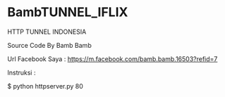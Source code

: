 # BambTUNNEL_IFLIX

HTTP TUNNEL INDONESIA

Source Code By Bamb Bamb

Url Facebook Saya : https://m.facebook.com/bamb.bamb.16503?refid=7

Instruksi :

$ python httpserver.py 80


